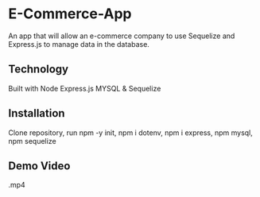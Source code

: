 # E-Commerce-App
An app that will allow an e-commerce company to use Sequelize and Express.js to manage data in the database.

## Technology 
Built with Node Express.js MYSQL & Sequelize 

## Installation 
Clone repository, run npm -y init, npm i dotenv, npm i express, npm mysql, npm sequelize

## Demo Video
.mp4